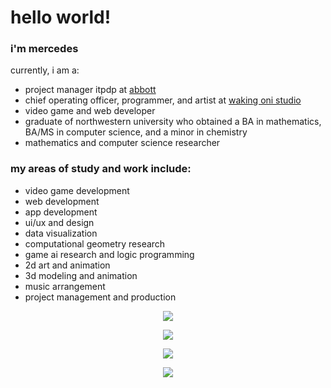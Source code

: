 # hello world!

### i'm mercedes
currently, i am a:
- project manager itpdp at [abbott](https://www.abbott.com/)
- chief operating officer, programmer, and artist at [waking oni studio](https://wakingoni.com/)
- video game and web developer
- graduate of northwestern university who obtained a BA in mathematics, BA/MS in computer science, and a minor in chemistry
- mathematics and computer science researcher

### my areas of study and work include:
- video game development
- web development
- app development
- ui/ux and design
- data visualization
- computational geometry research
- game ai research and logic programming
- 2d art and animation
- 3d modeling and animation
- music arrangement
- project management and production

<p align="center">
    <a href="https://git.io/streak-stats">
        <img src="https://streak-stats.demolab.com/?user=mercedes-sandu&theme=tokyonight&private=true" />
    </a>
</p>

<p align="center">
    <a href="https://github.com/anuraghazra/github-readme-stats">
        <img src="https://github-readme-stats-git-masterrstaa-rickstaa.vercel.app/api/top-langs/?username=mercedes-sandu&layout=compact&count_private=true&theme=tokyonight&langs_count=10" />
    </a>
</p>

<p align="center">
    <a href="https://github.com/ashutosh00710/github-readme-activity-graph">
        <img src="https://github-readme-activity-graph.vercel.app/graph?username=mercedes-sandu&theme=tokyo-night" />
    </a>
</p>

<p align="center">
    <a href="https://skillicons.dev">
        <img src="https://skillicons.dev/icons?i=cs,unity,godot,latex,java,python,azure,r,cpp,unreal,react,svelte,mui,firebase,blender,figma,html,css,scss,tailwind,js,ts,vite,vitest,md,discord,bots,github,&theme=dark" />
    </a>
</p>
